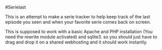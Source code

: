 #Serielast

This is an attempt to make a serie tracker to help keep track of the last episode you seen and when your favorite serie comes back on screen.

This is supposed to work with a basic Apache and PHP installation (You need the rewrite module activated) and sqlite3. so you should just have to drag and drop it on a shared webhosting and it should work instantly.
